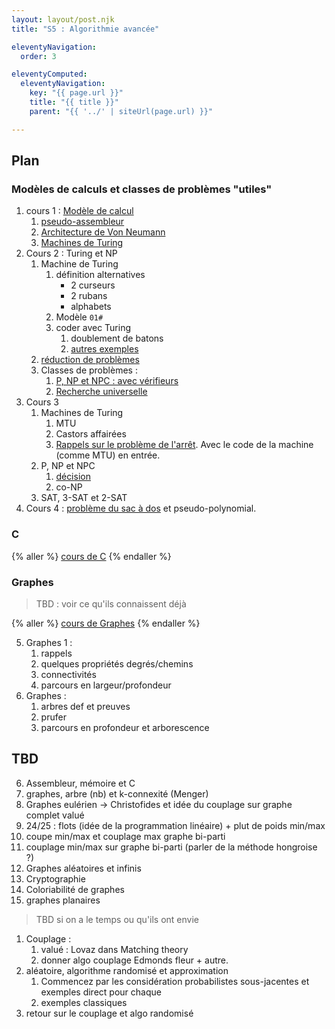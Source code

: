 ```yaml
---
layout: layout/post.njk 
title: "S5 : Algorithmie avancée"

eleventyNavigation:
  order: 3

eleventyComputed:
  eleventyNavigation:
    key: "{{ page.url }}"
    title: "{{ title }}"
    parent: "{{ '../' | siteUrl(page.url) }}"

---
```


## Plan

### Modèles de calculs et classes de problèmes "utiles"

1. cours 1 : [Modèle de calcul](/cours/algorithmie/#modèle-calculs)
   1. [pseudo-assembleur](/cours/algorithmie/exécuter-code/pseudo-assembleur/)
   2. [Architecture de Von Neumann](/cours/algorithmie/exécuter-code/von-neumann/)
   3. [Machines de Turing](/cours/algorithmie/machine-turing/)
2. Cours 2 : Turing et NP
   1. Machine de Turing
      1. définition alternatives
         - 2 curseurs
         - 2 rubans
         - alphabets
      2. Modèle `01#`
      3. coder avec Turing
         1. doublement de batons
         2. [autres exemples](https://courses.cs.washington.edu/courses/cse431/14sp/scribes/lec3.pdf)
   2. [réduction de problèmes](/cours/algorithmie/problème-réduction/)
   3. Classes de problèmes :
      1. [P, NP et NPC : avec vérifieurs](/cours/algorithmie/problèmes-NP/)
      2. [Recherche universelle](/cours/algorithmie/recherche-universelle/)
3. Cours 3
   1. Machines de Turing
      1. MTU
      2. Castors affairées
      3. [Rappels sur le problème de l'arrêt](/cours/algorithmie/bases-théoriques/arrêt-rice/). Avec le code de la machine (comme MTU) en entrée.
   2. P, NP et NPC
      1. [décision](/cours/algorithmie/décision-problèmes/)
      2. co-NP
   3. SAT, 3-SAT et 2-SAT
4. Cours 4 : [problème du sac à dos](/cours/algorithmie/problème-sac-à-dos/) et pseudo-polynomial.

### C

{% aller %}
[cours de C](/cours/système/langage-c/)
{% endaller %}

### Graphes

> TBD : voir ce qu'ils connaissent déjà

{% aller %}
[cours de Graphes](/cours/graphes/)
{% endaller %}

5. Graphes 1 :
   1. rappels
   2. quelques propriétés degrés/chemins
   3. connectivités
   4. parcours en largeur/profondeur
6. Graphes : 
   1. arbres def et preuves
   2. prufer
   3. parcours en profondeur et arborescence


## TBD

6.  Assembleur, mémoire et C
7.  graphes, arbre (nb) et k-connexité (Menger)
8.  Graphes eulérien -> Christofides et idée du couplage sur graphe complet valué
9.  24/25 : flots (idée de la programmation linéaire) + plut de poids min/max
10. coupe min/max et couplage max graphe bi-parti
11. couplage min/max sur graphe bi-parti (parler de la méthode hongroise ?)
12. Graphes aléatoires et infinis
13. Cryptographie
14. Coloriabilité de graphes
15. graphes planaires

> TBD si on a le temps ou qu'ils ont envie

1. Couplage :
    1. valué : Lovaz dans Matching theory
    2. donner algo couplage Edmonds fleur + autre.
2. aléatoire, algorithme randomisé et approximation
    1. Commencez par les considération probabilistes sous-jacentes et exemples direct pour chaque
    2. exemples classiques
3. retour sur le couplage et algo randomisé

